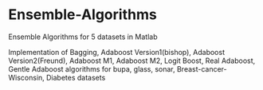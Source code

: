 # Ensemble-Algorithms
Ensemble Algorithms for 5 datasets  in Matlab

Implementation of Bagging, Adaboost Version1(bishop), Adaboost Version2(Freund), Adaboost M1, Adaboost M2, Logit Boost, Real Adaboost, Gentle Adaboost algorithms for bupa, glass, sonar, Breast-cancer-Wisconsin, Diabetes datasets
